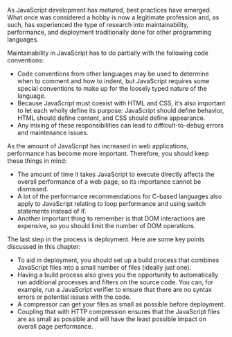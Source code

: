 As JavaScript development has matured, best practices have emerged. What once was considered a hobby is now a legitimate profession and, as such, has experienced the type of research into maintainability, performance, and deployment traditionally done for other programming languages.

Maintainability in JavaScript has to do partially with the following code conventions:

- Code conventions from other languages may be used to determine when to comment and how to indent, but JavaScript requires some special conventions to make up for the loosely typed nature of the language.
- Because JavaScript must coexist with HTML and CSS, it’s also important to let each wholly define its purpose: JavaScript should define behavior, HTML should define content, and CSS should define appearance.
- Any mixing of these responsibilities can lead to difficult-to-debug errors and maintenance issues.

As the amount of JavaScript has increased in web applications, performance has become more important. Therefore, you should keep these things in mind:

- The amount of time it takes JavaScript to execute directly affects the overall performance of a web page, so its importance cannot be dismissed.
- A lot of the performance recommendations for C-based languages also apply to JavaScript relating to loop performance and using switch statements instead of if.
- Another important thing to remember is that DOM interactions are expensive, so you should limit the number of DOM operations.

The last step in the process is deployment. Here are some key points discussed in this chapter:

- To aid in deployment, you should set up a build process that combines JavaScript files into a small number of files (ideally just one).
- Having a build process also gives you the opportunity to automatically run additional processes and filters on the source code. You can, for example, run a JavaScript verifier to ensure that there are no syntax errors or potential issues with the code.
- A compressor can get your files as small as possible before deployment.
- Coupling that with HTTP compression ensures that the JavaScript files are as small as possible and will have the least possible impact on overall page performance.